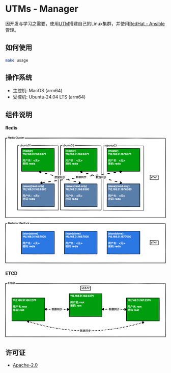 # UTMs - Manager

因开发与学习之需要，使用[UTM](https://getutm.app)搭建自己的Linux集群，并使用[RedHat - Ansible](https://www.ansible.com/)管理。

## 如何使用

```bash
make usage
```

## 操作系统

* 主控机: MacOS (arm64)
* 受控机: Ubuntu-24.04 LTS (arm64)

## 组件说明

#### Redis

![Redis](./images/Redis.png)

#### ETCD
![ETCD](./images/ETCD.png)

## 许可证

* [Apache-2.0](./LICENSE.txt)
